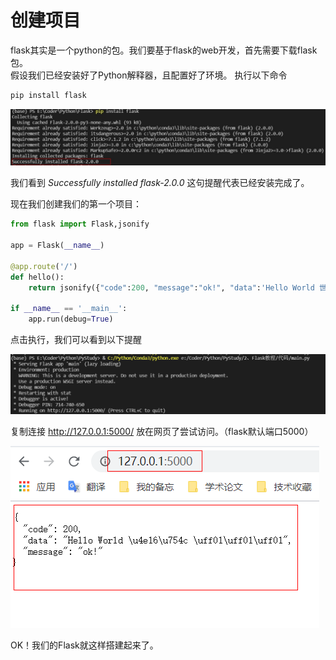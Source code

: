 # 创建项目

flask其实是一个python的包。我们要基于flask的web开发，首先需要下载flask包。  
假设我们已经安装好了Python解释器，且配置好了环境。
执行以下命令
```sh
pip install flask 
```

![images](./images/img001.jpg)

我们看到 *Successfully installed flask-2.0.0* 这句提醒代表已经安装完成了。

现在我们创建我们的第一个项目：
```py
from flask import Flask,jsonify

app = Flask(__name__)

@app.route('/')
def hello():
    return jsonify({"code":200, "message":"ok!", "data":'Hello World 世界 ！！！'})

if __name__ == '__main__':
    app.run(debug=True)
```

点击执行，我们可以看到以下提醒

![images](./images/img002.png)

复制连接 http://127.0.0.1:5000/ 放在网页了尝试访问。（flask默认端口5000）

![images](./images/img003.png)

OK！我们的Flask就这样搭建起来了。